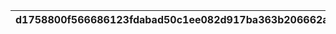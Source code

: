 |d1758800f566686123fdabad50c1ee082d917ba363b206662a334b701fb6f93e|c076ebdca24ac78f8e0468ba43244f7dd420f56a9d08299d6d111e150e908059|98e257463e4369a805ed3fdba277ab1f7921ad3112e861be033137c25b1bd229|144e01bb775d5718b40a1e43f99bee45a831cadc3e89c3da34948a5195e7ae9c|52a74f7b8490fcd76919c5342390461cfafa52959491599cb13495c206b580d6|7ab5df4a6ace812811b42200791f2ec3317a8a22ef2b15271d6337d7b70aa7ae|bee6714e494d7bc9fb63a0379502664147df7115494e3dd3c1297c2a1e8659ce|f982bb306f22fc1e8293fe71c10821d63c47460a6b24e2009b314219291b22d8|c59309f1861a64ec5927a15221b8e0cbc4d733a734357a0e70e0f06ec217dcde|be4f717d58b9926646b7bd1830fb88be508c80f0cb61832b658f1a69250f8d2f|4715889a2da4f1e01aab883c1f0ec91deb7e93a578bde8167d35062d19b1aead|
| --- | --- | --- | --- | --- | --- | --- | --- | --- | --- | --- |